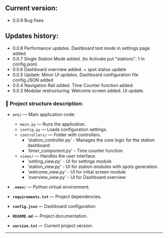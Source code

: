 
## Current version: 
- 0.0.9 Bug fixes


## Updates history: 

- 0.0.8 Performance updates. Dashboard test mode in settings page added
- 0.0.7 Single Station Mode added. (to Activate put "stations": 1 in config.json)
- 0.0.6 Dashboard overview added. + spot status update
- 0.0.5 Update: Minor UI updates. Dashboard configuration file config.JSON added
- 0.0.4 Navigation Rail added. Time Counter function added.
- 0.0.3 Modular restructuring. Welcome screen added. UI update.




### 📌 Project structure description:

- **`src/`** — Main application code:
  - `main.py` — Runs the application. 
  - `config.py` — Loads configuration settings.
  - `controllers/` — Folder with controllers.
     - 'station_controller.py' - Manages the core logic for the station dashboard
     - 'timer_component.py' - Time counter function
  - `views/` — Handles the user interface.
     - 'setting_view.py' - UI for settings module
     - 'station_view.py' - UI for station modules with spots generation. 
     - 'welcome_view.py' - UI for initial screen module
     - 'overview_view.py' - UI for Dashboard overview
    
- **`.venv/`** — Python virtual environment.
- **`requirements.txt`** — Project dependencies.
- **`config.json`**  — Dashboard configuration 
- **`README.md`** — Project documentation.
- **`version.txt`** — Current project version.

---


